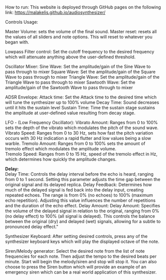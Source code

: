 How to run:
This website is deployed through GitHub pages on the following link: https://malakelis.github.io/audiosynthesizer/


Controls Usage:

Master Volume: sets the volume of the final sound.
Master reset: resets all the values of all sliders and note options. This will reset to whatever you began with.

Lowpass Filter control: 
Set the cutoff frequency to the desired frequency which will attenuate anything above the user-defined threshold.

Oscillator Mixer:
Sine Wave: Set the amplitude/gain of the Sine Wave to pass through to mixer
Square Wave: Set the amplitude/gain of the Square Wave to pass through to mixer
Triangle Wave: Set the amplitude/gain of the Triangle Wave to pass through to mixer
Sawtooth Wave: Set the amplitude/gain of the Sawtooth Wave to pass through to mixer

ADSR Envelope:
Attack time: Set the Attack time to the desired time which will tune the synthesizer up to 100% volume
Decay Time: Sound decreases until it hits the sustain level
Sustain Time: Time the sustain stage sustains the amplitude at user-defined value resulting from decay stage.

LFO - (Low Frequency Oscillator):
Vibrato Amount: Ranges from 0 to 100% sets the depth of the vibrato which modulates the pitch of the sound wave.
Vibrato Speed: Ranges from 0 to 30 Hz, sets how fast the pitch variation occurs with 30 Hz indication a rapid flutter and low values being a slow warble.
Tremolo Amount: Ranges from 0 to 100% sets the amount of tremolo effect which modulates the amplitude volume. \
Tremolo Speed: Ranges from 0 to 15 Hz, speed of the tremolo effect in Hz, which determines how quickly the amplitude changes.

**Delay:** \
Delay Time: Controls the delay interval before the echo is heard, ranging from 0 to 1 second. Setting this parameter adjusts the time gap between the original signal and its delayed replica.
Delay Feedback: Determines how much of the delayed signal is fed back into the delay input, creating repeated echoes. The range is from 0% (no echoes) to 100% (maximum echo repetition). Adjusting this value influences the number of repetitions and the duration of the echo effect.
Delay Amount: Delay Amount: Specifies the volume of the delayed signal in relation to the original, ranging from 0% (no delay effect) to 100% (all signal is delayed). This controls the balance between the original (dry) and delayed (wet) signals, allowing for a subtle to pronounced delay effect."

Synthesizer Keyboard:
After setting desired controls, press any of the synthesizer keyboard keys which will play the displayed octave of the note.

Siren/Melody generator:
Select the desired note from the list of note frequencies for each note.
Then adjust the tempo to the desired beats per minute.
Start will begin the melody/siren and stop will stop it.
You can also choose to press the Siren button which will provide an example of an emergency siren which can be a real world application of this synthesizer.